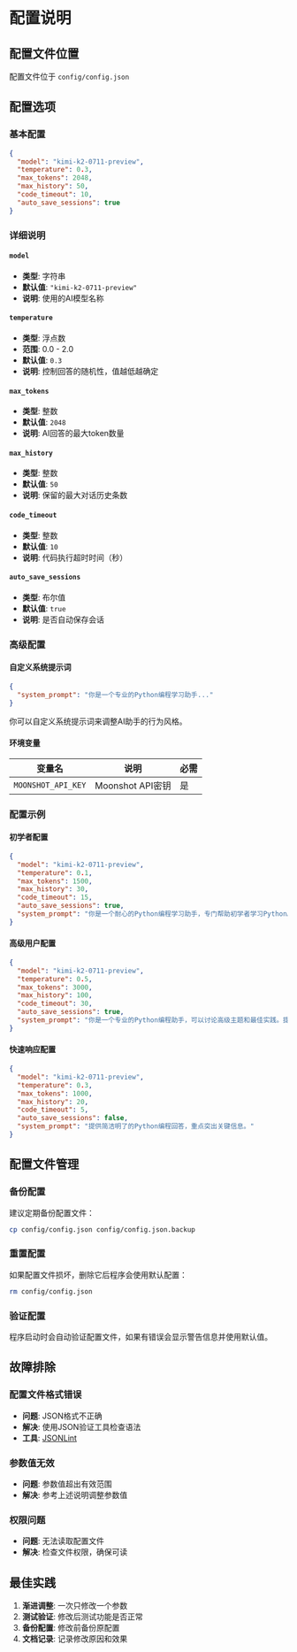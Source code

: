 # 配置说明

## 配置文件位置

配置文件位于 `config/config.json`

## 配置选项

### 基本配置

```json
{
  "model": "kimi-k2-0711-preview",
  "temperature": 0.3,
  "max_tokens": 2048,
  "max_history": 50,
  "code_timeout": 10,
  "auto_save_sessions": true
}
```

### 详细说明

#### `model`
- **类型**: 字符串
- **默认值**: `"kimi-k2-0711-preview"`
- **说明**: 使用的AI模型名称

#### `temperature`
- **类型**: 浮点数
- **范围**: 0.0 - 2.0
- **默认值**: `0.3`
- **说明**: 控制回答的随机性，值越低越确定

#### `max_tokens`
- **类型**: 整数
- **默认值**: `2048`
- **说明**: AI回答的最大token数量

#### `max_history`
- **类型**: 整数
- **默认值**: `50`
- **说明**: 保留的最大对话历史条数

#### `code_timeout`
- **类型**: 整数
- **默认值**: `10`
- **说明**: 代码执行超时时间（秒）

#### `auto_save_sessions`
- **类型**: 布尔值
- **默认值**: `true`
- **说明**: 是否自动保存会话

### 高级配置

#### 自定义系统提示词

```json
{
  "system_prompt": "你是一个专业的Python编程学习助手..."
}
```

你可以自定义系统提示词来调整AI助手的行为风格。

#### 环境变量

| 变量名 | 说明 | 必需 |
|--------|------|------|
| `MOONSHOT_API_KEY` | Moonshot API密钥 | 是 |

### 配置示例

#### 初学者配置
```json
{
  "model": "kimi-k2-0711-preview",
  "temperature": 0.1,
  "max_tokens": 1500,
  "max_history": 30,
  "code_timeout": 15,
  "auto_save_sessions": true,
  "system_prompt": "你是一个耐心的Python编程学习助手，专门帮助初学者学习Python。请使用简单易懂的语言，提供详细的解释和基础的代码示例。"
}
```

#### 高级用户配置
```json
{
  "model": "kimi-k2-0711-preview",
  "temperature": 0.5,
  "max_tokens": 3000,
  "max_history": 100,
  "code_timeout": 30,
  "auto_save_sessions": true,
  "system_prompt": "你是一个专业的Python编程助手，可以讨论高级主题和最佳实践。提供深入的技术解释和复杂的代码示例。"
}
```

#### 快速响应配置
```json
{
  "model": "kimi-k2-0711-preview",
  "temperature": 0.3,
  "max_tokens": 1000,
  "max_history": 20,
  "code_timeout": 5,
  "auto_save_sessions": false,
  "system_prompt": "提供简洁明了的Python编程回答，重点突出关键信息。"
}
```

## 配置文件管理

### 备份配置
建议定期备份配置文件：
```bash
cp config/config.json config/config.json.backup
```

### 重置配置
如果配置文件损坏，删除它后程序会使用默认配置：
```bash
rm config/config.json
```

### 验证配置
程序启动时会自动验证配置文件，如果有错误会显示警告信息并使用默认值。

## 故障排除

### 配置文件格式错误
- **问题**: JSON格式不正确
- **解决**: 使用JSON验证工具检查语法
- **工具**: [JSONLint](https://jsonlint.com/)

### 参数值无效
- **问题**: 参数值超出有效范围
- **解决**: 参考上述说明调整参数值

### 权限问题
- **问题**: 无法读取配置文件
- **解决**: 检查文件权限，确保可读

## 最佳实践

1. **渐进调整**: 一次只修改一个参数
2. **测试验证**: 修改后测试功能是否正常
3. **备份配置**: 修改前备份原配置
4. **文档记录**: 记录修改原因和效果